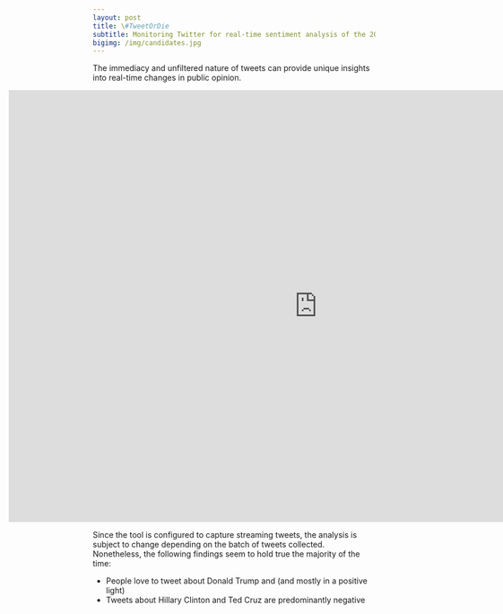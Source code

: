 ```yaml
---
layout: post
title: \#TweetOrDie
subtitle: Monitoring Twitter for real-time sentiment analysis of the 2016 U.S. presidential candidates
bigimg: /img/candidates.jpg
---
```


The immediacy and unfiltered nature of tweets can provide unique insights into real-time changes in public opinion.

<iframe id="Campaign" src="http://52.38.152.177:3838/Campaign/" style="border: none; width: 1100px; height:770px; margin-left:-150px" frameborder="0"></iframe>

Since the tool is configured to capture streaming tweets, the analysis is subject to change depending on the batch of tweets collected. Nonetheless, the following findings seem to hold true the majority of the time:
 * People love to tweet about Donald Trump and (and mostly in a positive light)
 * Tweets about Hillary Clinton and Ted Cruz are predominantly negative
